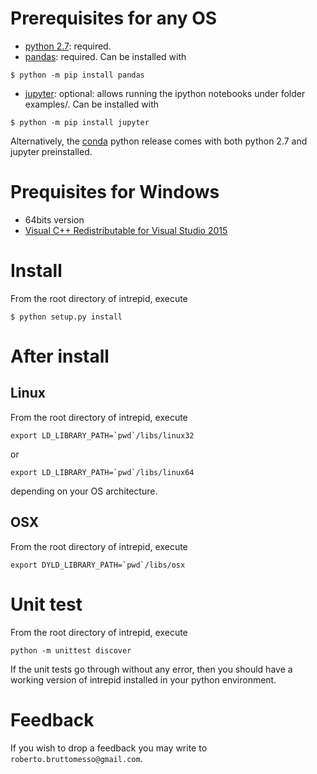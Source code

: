 # Prerequisites for any OS
- [python 2.7][1]: required. 
- [pandas][5]: required. Can be installed with
```
$ python -m pip install pandas
```
- [jupyter][3]: optional: allows running the ipython notebooks under folder examples/. Can be installed with
```
$ python -m pip install jupyter
```

Alternatively, the [conda][2] python release comes with both python 2.7 and jupyter preinstalled.

# Prequisites for Windows
- 64bits version
- [Visual C++ Redistributable for Visual Studio 2015][4]

# Install
From the root directory of intrepid, execute
```
$ python setup.py install
```

# After install

## Linux
From the root directory of intrepid, execute
```
export LD_LIBRARY_PATH=`pwd`/libs/linux32
```
or
```
export LD_LIBRARY_PATH=`pwd`/libs/linux64
```
depending on your OS architecture.

## OSX
From the root directory of intrepid, execute
```
export DYLD_LIBRARY_PATH=`pwd`/libs/osx
```

# Unit test
From the root directory of intrepid, execute
```
python -m unittest discover
```
If the unit tests go through without any error,
then you should have a working version of
intrepid installed in your python environment.

# Feedback
If you wish to drop a feedback you may write to
`roberto.bruttomesso@gmail.com`.


[1]: https://www.python.org/ "Python"
[2]: https://www.continuum.io/downloads "Anaconda"
[3]: http://jupyter.org/ "Jupyter"
[4]: https://www.microsoft.com/en-us/download/details.aspx?id=48145 "Visual C++ Redistributable for Visual Studio 2015"
[5]: http://pandas.pydata.org/ "Python Data Analysis Library"
